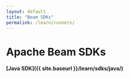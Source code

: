 ```yaml
---
layout: default
title: "Beam SDKs"
permalink: /learn/runners/
---
```

# Apache Beam SDKs

#### [Java SDK]({{ site.baseurl }}/learn/sdks/java/) 
